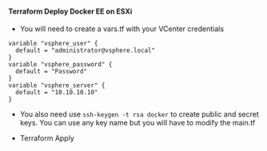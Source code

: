 #### Terraform Deploy Docker EE on ESXi 

- You will need to create a vars.tf with your VCenter credentials

```
variable "vsphere_user" {
  default = "administrator@vsphere.local"
}
variable "vsphere_password" {
  default = "Password"
}
variable "vsphere_server" {
  default = "10.10.10.10"
}

```

- You also need use ```ssh-keygen -t rsa docker``` to create public and secret keys. You can use any key name but you will have to modify the main.tf


- Terraform Apply